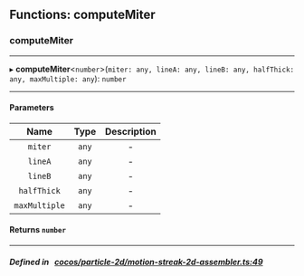 ## Functions: computeMiter

### computeMiter


___
▸ **computeMiter**<`number`\>(`miter: any, lineA: any, lineB: any, halfThick: any, maxMultiple: any`): `number`
___


#### Parameters

| Name | Type | Description |
| :------: | :------: | :------: |
| `miter` | `any` | - |
| `lineA` | `any` | - |
| `lineB` | `any` | - |
| `halfThick` | `any` | - |
| `maxMultiple` | `any` | - |

#### Returns `number` 
___


##### Defined in &nbsp;   [cocos/particle-2d/motion-streak-2d-assembler.ts:49](https://github.com/cocos-creator/engine/blob/c7bf6b8a9/cocos/particle-2d/motion-streak-2d-assembler.ts#L49)&nbsp;
